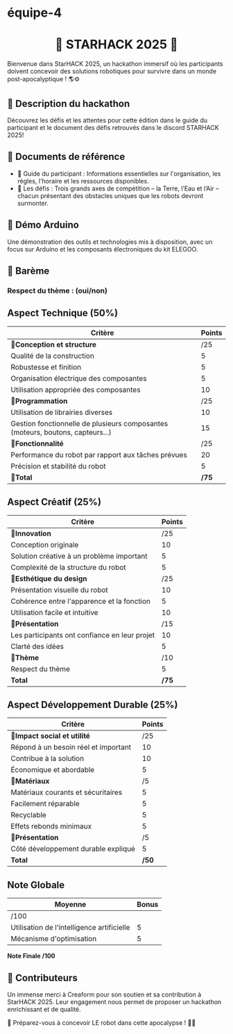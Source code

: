 # équipe-4

<div align="center">
  <h1>🌟 STARHACK 2025 🌟</h1>
</div>

Bienvenue dans StarHACK 2025, un hackathon immersif où les participants doivent concevoir des solutions robotiques pour survivre dans un monde post-apocalyptique ! 🌎⚙️

## 🚀 Description du hackathon
Découvrez les défis et les attentes pour cette édition dans le guide du participant et le document des défis retrouvés dans le discord STARHACK 2025!

## 📖 Documents de référence
- 📝 Guide du participant : Informations essentielles sur l'organisation, les règles, l'horaire et les ressources disponibles.
- 🎯 Les défis : Trois grands axes de compétition – la Terre, l’Eau et l’Air – chacun présentant des obstacles uniques que les robots devront surmonter.

## 🎥 Démo Arduino
Une démonstration des outils et technologies mis à disposition, avec un focus sur Arduino et les composants électroniques du kit ELEGOO.

## 🎯 Barème  
### Respect du thème : (oui/non)
## Aspect Technique (50%)

| Critère                              | Points |
|---------------------------------------|--------|
| 🔴**Conception et structure** | /25     |
| Qualité de la construction            | 5      |
| Robustesse et finition                | 5      |
| Organisation électrique des composantes | 5      |
| Utilisation appropriée des composantes | 10     |
| 🔴**Programmation**                        | /25     |
| Utilisation de librairies diverses    | 10     |
| Gestion fonctionnelle de plusieurs composantes (moteurs, boutons, capteurs...) | 15     |
| 🔴**Fonctionnalité**                       | /25     |
| Performance du robot par rapport aux tâches prévues | 20     |
| Précision et stabilité du robot       | 5      |
| 🔴**Total**                             | **/75** |

## Aspect Créatif (25%)

| Critère                              | Points |
|---------------------------------------|--------|
| 🔴**Innovation**                           | /25     |
| Conception originale                  | 10     |
| Solution créative à un problème important | 5      |
| Complexité de la structure du robot    | 5      |
| 🔴**Esthétique du design**                  | /25     |
| Présentation visuelle du robot        | 10     |
| Cohérence entre l'apparence et la fonction | 5      |
| Utilisation facile et intuitive       | 10     |
| 🔴**Présentation**                          | /15     |
| Les participants ont confiance en leur projet | 10     |
| Clarté des idées                      | 5      |
| 🔴**Thème**                                 | /10     |
| Respect du thème                      | 5      |
| **Total**                             | **/75** |

## Aspect Développement Durable (25%)

| Critère                              | Points |
|---------------------------------------|--------|
| 🔴**Impact social et utilité**              | /25     |
| Répond à un besoin réel et important  | 10     |
| Contribue à la solution               | 10     |
| Économique et abordable               | 5      |
| 🔴**Matériaux**                             | /5      |
| Matériaux courants et sécuritaires    | 5      |
| Facilement réparable                  | 5      |
| Recyclable                            | 5      |
| Effets rebonds minimaux               | 5      |
| 🔴**Présentation**                          | /5      |
| Côté développement durable expliqué  | 5      |
| **Total**                             | **/50** |

## Note Globale

| Moyenne | Bonus |
|---------|-------|
| /100     |       |
| Utilisation de l'intelligence artificielle | 5     |
| Mécanisme d'optimisation              | 5     |

**Note Finale /100**

## 🤝 Contributeurs 
Un immense merci à Creaform pour son soutien et sa contribution à StarHACK 2025. Leur engagement nous permet de proposer un hackathon enrichissant et de qualité.

📢 Préparez-vous à concevoir LE robot dans cette apocalypse ! 🚀🔥
